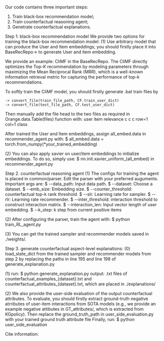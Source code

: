 Our code contains three important steps: 
1. Train black-box recommendation model; 
2. Train counterfactual reasoning agent; 
3. Genetrate counterfactual explanations. 

Step 1: black-box recommendation model
We provide two options for training the black-box recommendation model:
(1) Use arbitrary model that can produce the User and Item embeddings; 
you should firstly place it into BaseRecRepo-> to generate User and item embedding.

We provide an example: CliMF in the BaseRecRepo.
The CliMF directly optimizes the Top-$K$ recommendation by modeling parameters through maximizing the Mean Reciprocal Rank (MRR), which is a well-known information retrieval metric for capturing the performance of top-k recommendations.

To softly train the CliMF model, you should firstly generate .bat train files by
```
-> convert_file(train_file_path, CF.train_user_dict)
-> convert_file(test_file_path, CF.test_user_dict)
```

Then manually add the file head to the two files as required in  Orange.data.Table(files) function with:
user	item	relevance
c	c	c
row=1	col=1	class

After trained the User and Item embeddings, assign all_embed.data in recommender_agent.py with:
$ all_embed.data = torch.from_numpy(*your_trained_embedding) 

(2) You can also apply xavier on user/item embeddings to initialize embeddings. To do so, simply use:
$ nn.init.xavier_uniform_(all_embed) in recommender_agent.py

Step 2. counterfactual reasoning agent
(1) The configs for training the agent is placed in common/parser. Edit the parser with your preferred auguments. 
Important args are:
 $ --data_path: Input data path.
 $ --dataset: Choose a dataset.
 $ --emb_size: Embedding size.
 $ --counter_threshold: counterfactual top-k rank threshold.
 $ --slr: Learning rate for sampler.
 $ --rlr: Learning rate recommender.
 $ --inter_threshold: interaction threshold to construct interaction matrix.
 $ --interaction_len: Input vector length of user embedding.
 $ --k_step: k step from current positive items
 
(2) After configuring the parser, train the agent with:
 $ python train_RL_agent.py
 
(3) You can get the trained sampler and recommender models saved in ./weights/.

Step 3. generate counterfactual aspect-level explanations:
(0) load_state_dict from the trained sampler and recommender models from step 2 by replacing the paths in line 195 and line 198 of generate_explanation.py

(1) run: 
$ python generate_explanation.py
output: .txt files of counterfactual_examples_{dataset}.txt and counterfactual_attributes_{dataset}.txt, which are placed in ./explanations/

(2) We also provide the user-side evaluation of the output counterfactual attributes.
To evaluate, you should firstly extract ground-truth negative atrributes of user-item interactions from SOTA models (e.g., we provide an example negative attibutes in GT_attributes/, which is extracted from KGpolicy).
Then replace the ground_truth_path in user_side_evaluation.py with your trained ground truth attribute file
Finally, run:
$ python user_side_evaluation 


Cite information:
